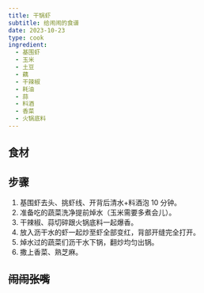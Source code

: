 ```yaml
---
title: 干锅虾
subtitle: 给闹闹的食谱
date: 2023-10-23
type: cook
ingredient:
  - 基围虾
  - 玉米
  - 土豆
  - 藕
  - 干辣椒
  - 耗油
  - 蒜
  - 料酒
  - 香菜
  - 火锅底料
---
```


## 食材

<Ingredient :items="frontmatter.ingredient"/>

## 步骤

1. 基围虾去头、挑虾线、开背后清水+料酒泡 10 分钟。
2. 准备吃的蔬菜洗净提前焯水（玉米需要多煮会儿）。
3. 干辣椒、蒜切碎跟火锅底料一起爆香。
4. 放入沥干水的虾一起炒至虾全部变红，背部开缝完全打开。
5. 焯水过的蔬菜们沥干水下锅，翻炒均匀出锅。
6. 撒上香菜、熟芝麻。

## ~~闹闹张嘴~~
